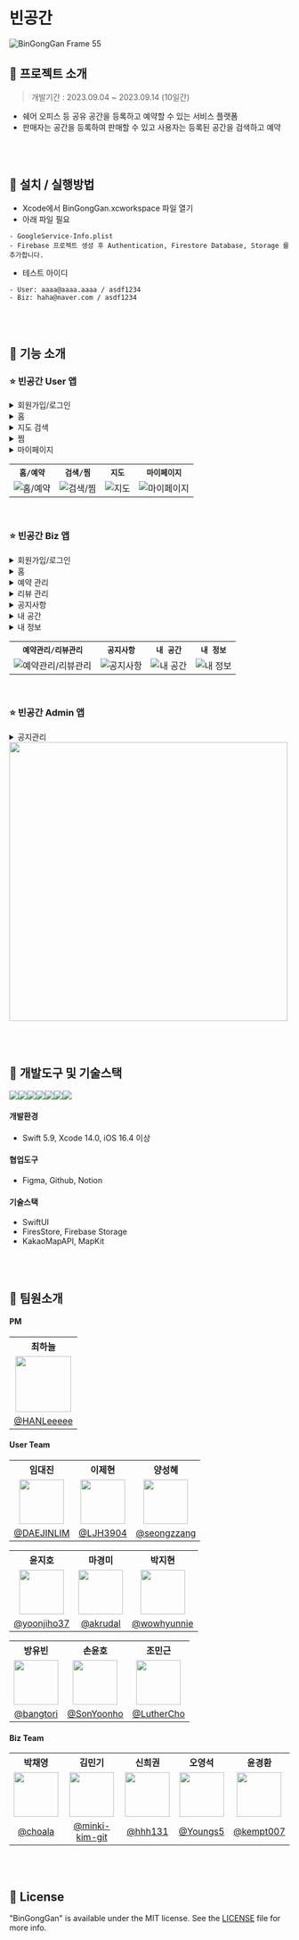 # 빈공간
![BinGongGan Frame 55](https://github.com/APPSCHOOL3-iOS/project03-teamD/assets/74815957/ba0ced76-f7e5-4601-b811-5cbdc278cad7)




## 📌 프로젝트 소개
> 개발기간 : 2023.09.04 ~ 2023.09.14 (10일간)
- 쉐어 오피스 등 공유 공간을 등록하고 예약할 수 있는 서비스 플랫폼
- 판매자는 공간을 등록하여 판매할 수 있고 사용자는 등록된 공간을 검색하고 예약


<br/><br/>

## 📌 설치 / 실행방법
- Xcode에서 BinGongGan.xcworkspace 파일 열기
- 아래 파일 필요
```plain
- GoogleService-Info.plist
- Firebase 프로젝트 생성 후 Authentication, Firestore Database, Storage 를 추가합니다.
```
- 테스트 아이디
```plain
- User: aaaa@aaaa.aaaa / asdf1234
- Biz: haha@naver.com / asdf1234
```


<br/><br/>

## 📌 기능 소개
### ⭐️ 빈공간 User 앱
<details>
<summary>회원가입/로그인</summary>
  
  - 이메일과 비밀번호를 입력하고 로그인 버튼을 누르면 홈 뷰로 넘어간다.
  - 데이터베이스에 없는 이메일 또는 비밀번호를 입력 하면 Alert로 로그인 실패 알림이 뜬다.
  - 회원가입 버튼을 누르면 회원가입 뷰로 넘어간다.
  - 회원가입 및 로그인은 Firebase Auth를 통해 인증할 수 있다.
  - 회원가입에 필요한 항목은 유효성 검사를 진행한다.
  - 이메일 중복검사를 통해 중복되지 않은 계정을 생성할 수 있다.
  - 휴대폰 번호를 입력한 후 본인 인증을 진행한다.(구현예정)
  - 로그인 정보는 앱 내에 저장되어 자동로그인을 할 수 있다.

</details>  


<details>
<summary>홈</summary>

- 내 주변을 검색하는 버튼을 통해 지도에서 공간들을 검색하러 이동할 수 있다.
- 공유오피스, 밴드룸, 스튜디오, 공유키친 4가지 카테로리를 선택해서 선택된 카테고리의 목록을 불러올 수 있다.
- 카테고리별로 정리된 공간들에서 지역을 선택해 필터링 해서 찾아볼 수 있다.
- 인기 플레이스에서 빈공간 플레이스의 인기 공간을 볼 수 있다.
- 랜덤 공간 추천을 사용하여 사용자들에게 다양한 공간의 정보를 보여준다.
- 이벤트 배너를 통해 광고 효과를 볼 수 있다.
- 공간을 선택해 클릭하게 되면 공간의 자세한 정보들을 볼 수 있다.
- 상세 정보에서 건물의 정보와 세부 룸의 정보를 확인하고 룸을 선택해 예약 신청을 할 수 있다.
- 공간에 전화 문의 할 수 있다. (실 기기만)
- 하트 버튼으로 공간을 찜 할 수 있다.
- 공간별로 사용자들이 등록한 리뷰를 확인 할 수 있다.
- 판매자가 등록한 공간의 공지사항을 확인 할 수 있다.
- 예약 신청시 선택한 방에 대한 정보가 간단하게 나타난다.
- 달력을 통해 예약할 날짜의 입실과 퇴실 날짜를 선택한다.
- 모든 필드를 채우지 않을 시 메세지창이 뜬다.
- 환불 사항을 꼭 확인 후 결제창으로 넘어갈 수 있다.
- 결제 확인 창에서 예약 내역을 확인할 수 있다.
  
</details>  


<details>
<summary>지도 검색</summary>

- 빈공간 앱은 공간명을 검색할 수 있을 뿐만 아니라 지도로도 검색할 수 있다.
- 오른 쪽 상단 < 뒤로 가기 버튼을 누르면 홈 뷰로 이동한다.
- 도로명 주소로 원하는 위치를 검색할 수 있다.(구현예정)
- 카테고리 버튼을 누를 시 카테고리 별로 리스트가 보이게 된다.
- 검색하게 되면 하단에 리스트들이 떠서 현재 예약 가능한 공간 목록을 볼 수 있다.
- 리스트 뿐만 아니라 지도 위에 핀을 누르게 되면 자세한 정보를 볼 수 있다.
- 하단 왼쪽에 현재 내 위치로 이동할 수 있는 버튼이 있다. (내 주변 검색 가능)

</details>  


<details>
<summary>찜</summary>  

- 공간들의 디테일 화면에서 하트 버튼을 토글하여 선택한 공간을 찜 하거나 취소 할 수 있다.
- 찜 한 공간들은 찜 탭에서 보여지게 된다.
- edit버튼으로 하트버튼을 토글하여 찜 목록에서 삭제 할 수 있다.

</details>  


<details>
<summary>마이페이지</summary>  
  
- 내정보에 대해 관리 할 수 있다.
  - 회원 정보를 수정할 수 있다.(닉네임,연락처,이름)
  - 계좌를 수정할 수 있다.(은행,계좌번호)
  - 계졍을 관리할 수 있다.(비밀번호 변경,회원탈퇴)
- 예약/리뷰 내역을 볼 수 있다.
  - 예약 내역을 볼 수 있다.(전체,예정,완료,취소)
  - 판매자에게 무통장 입금 후 승인을 기다려야 한다.(취소 가능)
  - 판매자가 승인하면 예약이 확정된다.(취소 가능)
  - 체크아웃 시간까지 별 다른 취소가 없으면 이용이 완료되어 리뷰를 작성할 수 있다.
  - 리뷰를 작성하면 이용이 완전 완료된다.
  - 상세보기를 누르면 예약 상세 화면이 나온다.
  - 리스트를 누르면 해당 공간뷰로 이동한다.
- 고객센터를 통해 문의를 할 수 있다.
  - 1:1 문의(상담원 연결,이메일 문의)를 할수있다.
  - 자주 묻는 FAQ로 볼 수 있다.
- 관리자가 등록한 앱 공지사항, 앱 정보를 볼 수 있다.
- 앱 설정(위치권한, 알림), 로그아웃을 할 수 있다.

</details>  

<table align="center">
  <tr>
    <th><code>홈/예약</code></th>
    <th><code>검색/찜</code></th>
    <th><code>지도</code></th>
    <th><code>마이페이지</code></th>
  </tr>
  <tr>
    <td><img src="https://github.com/APPSCHOOL3-iOS/project03-teamD/assets/74815957/5c77a9cc-6fa2-4c9d-bf07-194025e3f984" alt="홈/예약">
    <td><img src="https://github.com/APPSCHOOL3-iOS/project03-teamD/assets/74815957/19b12b98-2a7b-4612-a44d-ead62048231c" alt="검색/찜"></td>
    <td><img src="https://github.com/APPSCHOOL3-iOS/project03-teamD/assets/74815957/a30e566c-6894-4b80-89f7-cfd6709f690f" alt="지도"></td>
    <td><img src="https://github.com/APPSCHOOL3-iOS/project03-teamD/assets/74815957/23b6cd0e-80ef-408c-8a5d-02c185d92c7a" alt="마이페이지"></td>
  </tr>
</table>

<br/>

### ⭐️ 빈공간 Biz 앱
<details>
<summary>회원가입/로그인</summary>
  
- 이메일과 비밀번호를 입력하고 로그인 버튼을 누르면 홈 뷰로 넘어간다.
- 데이터베이스에 없는 이메일 또는 비밀번호를 입력 하면 Alert로 로그인 실패 알림이 뜬다.
- 회원가입 버튼을 누르면 회원가입 뷰로 넘어간다.
- 회원가입 및 로그인은 Firebase Auth를 통해 인증할 수 있다.
- 회원가입에 필요한 항목은 유효성 검사를 진행한다.
- 이메일 중복검사를 통해 중복되지 않은 계정을 생성할 수 있다.
- 휴대폰 번호를 입력한 후 본인 인증을 진행한다.(구현예정)
- 로그인 정보는 앱 내에 저장되어 자동로그인을 할 수 있다.
  
</details>


<details>
<summary>홈</summary>
  
- 전체 메뉴를 통해 판매자용 앱에서 제공하는 주요 기능 6가지에 접근할 수 있다.
- 판매자가 소유한 대여 공간에 새롭게 들어온 예약을 바로 확인 및 승인할 수 있다.
  
</details>


<details>
<summary>예약 관리</summary>
  
- 달력을 통해 전체적인 예약 현황과 날짜별 예약 내역에 대해 확인할 수 있다.
- 예약이 있는 날짜에는 날짜 위에 동그란 표시가 생기고, 날짜 아래에 예약 건수가 표시된다.
- 대기, 취소, 확정 내역을 분리하여 확인 및 관리할 수 있다.
  
</details>


<details>
<summary>리뷰 관리</summary>
  
- 판매자가 소유한 대여 공간별 리뷰를 확인할 수 있다.
- 리뷰에 최대 1개의 댓글을 작성할 수 있다.
- 부적절한 리뷰에 대해서는 적절한 신고 사유를 선택하여 신고 가능하다.
  
</details>


<details>
<summary>공지사항</summary>
  
- 판매자가 소유한 대여 공간별 공지사항을 관리할 수 있다.
- 공지를 특정 공간에만 올릴지, 소유한 전체 공간에 올릴지 선택할 수 있다.
  
</details>


<details>
<summary>내 공간</summary>
  
- 판매자의 정보가 명함 형식으로 나타난다.
- 공간 등록을 하지 않은 경우, 공간 등록을 위한 버튼이 하단에 나타난다.
  - 공간 이름, 공간 카테고리(쉐어오피스, 밴드룸, 스튜디오, 키친룸)을 입력 및 선택할 수 있다.
  - 주소 검색이 가능하며 검색한 주소 결과를 지도에 표시한다.
  - 공간 사진 등록과 공간 시설 선택, 공간 정보 입력이 가능하다.
- 공간 등록을 한 경우, 세부 공간을 등록 및 관리할 수 있는 스크롤 뷰가 나타난다.
  
</details>


<details>
<summary>내 정보</summary>
  
- 회원가입시 등록한 판매자의 정보를 확인할 수 있다.
- 전화번호, 계좌번호를 수정할 수 있다.
- 로그아웃과 회원탈퇴가 가능하다.
  
</details>

<table align="center">
  <tr>
    <th><code>예약관리/리뷰관리</code></th>
    <th><code>공지사항</code></th>
    <th><code>내 공간</code></th>
    <th><code>내 정보</code></th>
  </tr>
  <tr>
    <td><img src="https://github.com/APPSCHOOL3-iOS/project03-teamD/assets/74815957/7555bed9-d3b6-42af-bbfe-b8e2a7e23d36" alt="예약관리/리뷰관리">
    <td><img src="https://github.com/APPSCHOOL3-iOS/project03-teamD/assets/74815957/07ca1c74-1e69-4ce1-bda5-3a7366429e1d" alt="공지사항"></td>
    <td><img src="https://github.com/APPSCHOOL3-iOS/project03-teamD/assets/74815957/ab91c982-9089-45c8-8f4f-82b5115f9626" alt="내 공간"></td>
    <td><img src="https://github.com/APPSCHOOL3-iOS/project03-teamD/assets/74815957/c2ffc1d2-a86d-4a85-b46f-4d75b939ec33" alt="내 정보"></td>
</td>
</table>



<br/>

### ⭐️ 빈공간 Admin 앱
<details>
<summary>공지관리</summary>
  
- 앱에 대한 공지(공지, 업데이트, 장애, 기타)를 작성할 수 있다.
- 사용자와 판매자 계정을 확인하고 관리할 수 있다.
- 판매자가 등록한 공간을 확인하고 관리할 수 있다.
- 사용자와 판매자가 작성한 댓글과 답글을 확인할 수 있다.
- 신고된 댓글을 확인하고 관리할 수 있다.

</details>
<img src="https://github.com/APPSCHOOL3-iOS/project03-teamD/assets/74815957/c3cc60bc-9d5e-4a3e-8bbf-cc1c3971adef" width="500">




<br/><br/>

## 📌 개발도구 및 기술스택
<img src="https://img.shields.io/badge/swift-F05138?style=for-the-badge&logo=swift&logoColor=white"><img src="https://img.shields.io/badge/xcode-147EFB?style=for-the-badge&logo=xcode&logoColor=white"><img src="https://img.shields.io/badge/figma-F24E1E?style=for-the-badge&logo=figma&logoColor=white"><img src="https://img.shields.io/badge/github-181717?style=for-the-badge&logo=github&logoColor=white"><img src="https://img.shields.io/badge/Notion-000000?style=for-the-badge&logo=notion&logoColor=black"><img src="https://img.shields.io/badge/SwiftUI-0070FD?style=for-the-badge&logo=swift&logoColor=black"><img src="https://img.shields.io/badge/firebase-FFCA28?style=for-the-badge&logo=firebase&logoColor=white">

#### 개발환경
- Swift 5.9, Xcode 14.0, iOS 16.4 이상
#### 협업도구 
- Figma, Github, Notion
#### 기술스택
- SwiftUI
- FiresStore, Firebase Storage
- KakaoMapAPI, MapKit



<br/><br/>


## 📌 팀원소개
#### PM
<table>
  <tr align="center">
    <th>최하늘</th>
  </tr>
  <tr align="center">
    <td><img src="https://avatars.githubusercontent.com/u/74815957?v=4" width="100"></td>
  </tr>
  <tr align="center">
    <td><a href="https://github.com/HANLeeeee">@HANLeeeee</a></td>
  </tr>
</table>

#### User Team
<table>
  <tr align="center">
    <th>임대진</th>
    <th>이제현</th>
    <th>양성혜</th>
  </tr>
  <tr align="center">
    <td><img src="https://avatars.githubusercontent.com/u/115560272?v=4" width="80"></td>
    <td><img src="https://avatars.githubusercontent.com/u/104299722?v=4" width="80"></td>
    <td><img src="https://avatars.githubusercontent.com/u/87599027?v=4" width="80"></td>
  </tr>
  <tr align="center">
    <td><a href="https://github.com/DAEJINLIM">@DAEJINLIM</a></td>
    <td><a href="https://github.com/LJH3904">@LJH3904</a></td>
    <td><a href="https://github.com/seongzzang">@seongzzang</a></td>
  </tr>
</table>

<table>
  <tr align="center">
    <th>윤지호</th>
    <th>마경미</th>
    <th>박지현</th>
  </tr>
  <tr align="center">
    <td><img src="https://avatars.githubusercontent.com/u/109410688?v=4" width="80"></td>
    <td><img src="https://avatars.githubusercontent.com/u/62610032?v=4" width="80"></td>
    <td><img src="https://avatars.githubusercontent.com/u/134076497?v=4" width="80"></td>
  </tr>
  <tr align="center">
    <td><a href="https://github.com/yoonjiho37">@yoonjiho37</a></td>
    <td><a href="https://github.com/akrudal">@akrudal</a></td>
    <td><a href="https://github.com/wowhyunnie">@wowhyunnie</a></td>
  </tr>
</table>

<table>
  <tr align="center">
    <th>방유빈</th>
    <th>손윤호</th>
    <th>조민근</th>
  </tr>
  <tr align="center">
    <td><img src="https://avatars.githubusercontent.com/u/58802345?v=4" width="80"></td>
    <td><img src="https://avatars.githubusercontent.com/u/94930261?v=4" width="80"></td>
    <td><img src="https://avatars.githubusercontent.com/u/127810279?v=4" width="80"></td>
  </tr>
  <tr align="center">
    <td><a href="https://github.com/bangtori">@bangtori</a></td>
    <td><a href="https://github.com/SonYoonho">@SonYoonho</a></td>
    <td><a href="https://github.com/LutherCho">@LutherCho</a></td>
  </tr>
</table>


#### Biz Team
<table>
  <tr align="center">
    <th>박채영</th>
    <th>김민기</th>
    <th>신희권</th>
    <th>오영석</th>
    <th>윤경환</th>
  </tr>
  <tr align="center">
    <td><img src="https://avatars.githubusercontent.com/u/72439620?v=4" width="80"></td>
    <td><img src="https://avatars.githubusercontent.com/u/79855248?v=4" width="80"></td>
    <td><img src="https://avatars.githubusercontent.com/u/55128158?v=4" width="80"></td>
    <td><img src="https://avatars.githubusercontent.com/u/82360640?v=4" width="80"></td>
    <td><img src="https://avatars.githubusercontent.com/u/133959724?v=4" width="80"></td>
  </tr>
  <tr align="center">
    <td><a href="https://github.com/choala">@choala</a></td>
    <td><a href="https://github.com/minki-kim-git">@minki-kim-git</a></td>
    <td><a href="https://github.com/hhh131">@hhh131</a></td>
    <td><a href="https://github.com/Youngs5">@Youngs5</a></td>
    <td><a href="https://github.com/kempt007">@kempt007</a></td>
  </tr>
</table>


<br/><br/>



## 📌 License
"BinGongGan" is available under the MIT license. See the [LICENSE](LICENSE) file for more info.

